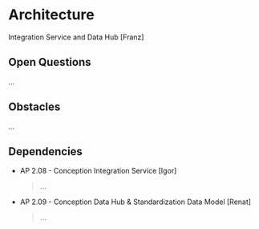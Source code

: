 # Architecture
Integration Service and Data Hub [Franz]

## Open Questions
...

## Obstacles
...

## Dependencies
* AP 2.08 - Conception Integration Service [Igor]
  > ...
* AP 2.09 - Conception Data Hub & Standardization Data Model [Renat]
  > ...
